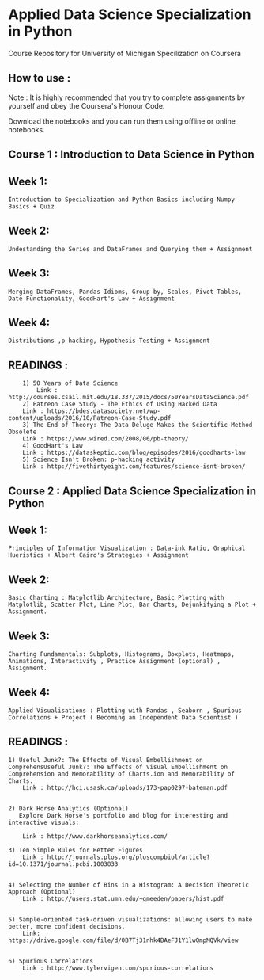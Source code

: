 # Applied Data Science Specialization in Python 

Course Repository for University of Michigan Specilization on Coursera

## How to use : 
Note : It is highly recommended that you try to complete assignments by yourself and obey the Coursera's Honour Code.

Download the notebooks and you can run them using offline or online notebooks.

## Course 1 : Introduction to Data Science in Python


## Week 1: 
	Introduction to Specialization and Python Basics including Numpy Basics + Quiz 


## Week 2: 
	Undestanding the Series and DataFrames and Querying them + Assignment


## Week 3: 
	Merging DataFrames, Pandas Idioms, Group by, Scales, Pivot Tables, Date Functionality, GoodHart's Law + Assignment 


## Week 4:
	Distributions ,p-hacking, Hypothesis Testing + Assignment



## READINGS : 
	    1) 50 Years of Data Science 
	        Link : http://courses.csail.mit.edu/18.337/2015/docs/50YearsDataScience.pdf
	    2) Patreon Case Study - The Ethics of Using Hacked Data 
		Link : https://bdes.datasociety.net/wp-content/uploads/2016/10/Patreon-Case-Study.pdf
	    3) The End of Theory: The Data Deluge Makes the Scientific Method Obsolete
		Link : https://www.wired.com/2008/06/pb-theory/
	    4) GoodHart's Law 
		Link : https://dataskeptic.com/blog/episodes/2016/goodharts-law
	    5) Science Isn't Broken: p-hacking activity
		Link : http://fivethirtyeight.com/features/science-isnt-broken/



## Course  2 : Applied Data Science Specialization in Python
##      Week 1: 
	Principles of Information Visualization : Data-ink Ratio, Graphical Hueristics + Albert Cairo's Strategies + Assignment


##      Week 2: 
	Basic Charting : Matplotlib Architecture, Basic Plotting with Matplotlib, Scatter Plot, Line Plot, Bar Charts, Dejunkifying a Plot + Assignment.
	
##      Week 3:
	Charting Fundamentals: Subplots, Histograms, Boxplots, Heatmaps, Animations, Interactivity , Practice Assignment (optional) , Assignment.

	
##      Week 4: 
	Applied Visualisations : Plotting with Pandas , Seaborn , Spurious Correlations + Project ( Becoming an Independent Data Scientist )



## READINGS : 

	1) Useful Junk?: The Effects of Visual Embellishment on ComprehensUseful Junk?: The Effects of Visual Embellishment on Comprehension and Memorability of Charts.ion and Memorability of Charts.
		Link : http://hci.usask.ca/uploads/173-pap0297-bateman.pdf
			

	2) Dark Horse Analytics (Optional)
	   Explore Dark Horse's portfolio and blog for interesting and interactive visuals:

		Link : http://www.darkhorseanalytics.com/
		
	3) Ten Simple Rules for Better Figures
		Link : http://journals.plos.org/ploscompbiol/article?id=10.1371/journal.pcbi.1003833
		
	
	4) Selecting the Number of Bins in a Histogram: A Decision Theoretic Approach (Optional)
		Link : http://users.stat.umn.edu/~gmeeden/papers/hist.pdf
		
		
	5) Sample-oriented task-driven visualizations: allowing users to make better, more confident decisions.
		Link: https://drive.google.com/file/d/0B7Tj31nhk4BAeFJ1Y1lwQmpMQVk/view
		
		
	6) Spurious Correlations
		Link : http://www.tylervigen.com/spurious-correlations
		

























